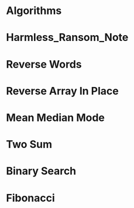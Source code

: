 # Algorithms
# Harmless_Ransom_Note
# Reverse Words
# Reverse Array In Place
# Mean Median Mode
# Two Sum
# Binary Search
# Fibonacci